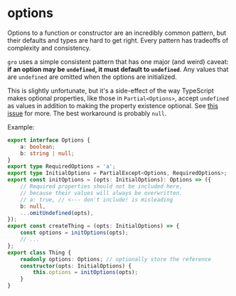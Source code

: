 # options

Options to a function or constructor are an incredibly common pattern,
but their defaults and types are hard to get right.
Every pattern has tradeoffs of complexity and consistency.

`gro` uses a simple consistent pattern that has one major (and weird) caveat:
**if an option may be `undefined`, it must default to `undefined`**.
Any values that are `undefined` are omitted when the options are initialized.

This is slightly unfortunate, but it's a side-effect of the way
TypeScript makes optional properties, like those in `Partial<Options>`,
accept `undefined` as values in addition
to making the property existence optional.
See [this issue](https://github.com/Microsoft/TypeScript/issues/13195) for more.
The best workaround is probably `null`.

Example:

```ts
export interface Options {
	a: boolean;
	b: string | null;
}
export type RequiredOptions = 'a';
export type InitialOptions = PartialExcept<Options, RequiredOptions>;
export const initOptions = (opts: InitialOptions): Options => ({
	// Required properties should not be included here,
	// because their values will always be overwritten.
	// a: true, // <--- don't include! is misleading
	b: null,
	...omitUndefined(opts),
});
export const createThing = (opts: InitialOptions) => {
	const options = initOptions(opts);
	// ...
};
export class Thing {
	readonly options: Options; // optionally store the reference
	constructor(opts: InitialOptions) {
		this.options = initOptions(opts);
	}
}
```
